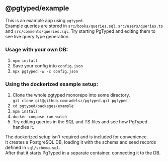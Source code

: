 ## @pgtyped/example

This is an example app using `pgtyped`.  
Example queries are stored in `src/books/queries.sql`, `src/users/queries.ts` and `src/comments/queries.sql`.
Try starting PgTyped and editing them to see live query type generation.

### Usage with your own DB:
1. `npm install`
2. Save your config into `config.json`
2. `npx pgtyped -w -c config.json`

### Using the dockerized example setup:
1. Clone the whole pgtyped monorepo into some directory.  
`git clone git@github.com:adelsz/pgtyped.git pgtyped`
2. `cd pgtyped/packages/example`
3. `npm install`
4. `docker-compose run watch`
5. Try editing queries in the SQL and TS files and see how PgTyped handles it.

The dockerized setup isn't required and is included for convenience.  
It creates a PostgreSQL DB, loading it with the schema and seed records defined in `sql/schema.sql`.  
After that it starts PgTyped in a separate container, connecting it to the DB.

